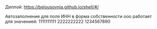 Деплой: https://belousovnia.github.io/shell/#/

Автозаполнение для поля ИНН в форма собственности ооо работает для значенией: 1111111111 2222222222 1234567890
